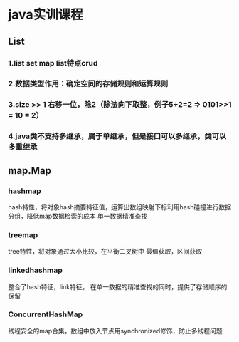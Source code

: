 # java实训课程
## List
### 1.list set map    list特点crud  

### 2.数据类型作用：确定空间的存储规则和运算规则 

### 3.size >> 1 右移一位，除2（除法向下取整，例子5÷2=2 => 0101>>1 = 10 = 2）

### 4.java类不支持多继承，属于单继承，但是接口可以多继承，类可以多重继承

## map.Map

### hashmap
hash特性，将对象hash摘要特征值，运算出数组映射下标利用hash碰撞进行数据分组，降低map数据检索的成本
单一数据精准查找

### treemap
tree特性，将对象通过大小比较，在平衡二叉树中
最值获取，区间获取

### linkedhashmap
整合了hash特征，link特征。
在单一数据的精准查找的同时，提供了存储顺序的保留

### ConcurrentHashMap
线程安全的map合集，数组中放入节点用synchronized修饰，防止多线程问题





